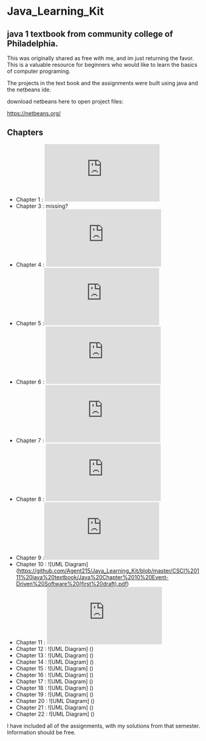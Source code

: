 # Java_Learning_Kit
## java 1 textbook from community college of Philadelphia.

This was originally shared as free with me, and im just returning the favor. 
This is a valuable resource for beginners who would like to learn
the basics of computer programing.

The projects in the text book and the assignments were built using java and the netbeans ide.

download netbeans here to open project files:


https://netbeans.org/

## Chapters

- Chapter 1 : ![Chapter 1](https://github.com/Agent215/Java_Learning_Kit/raw/master/CSCI%20111%20java%20textbook/Java%20Learning%20Kit%20Chapter%201%20.pdf)
- Chapter 3 : missing?
- Chapter 4 : ![Chapter 3](https://github.com/Agent215/Java_Learning_Kit/blob/master/CSCI%20111%20java%20textbook/JLK%20Chapter%204%20Repetition.pdf)
- Chapter 5 :![UML Diagram](https://github.com/Agent215/Java_Learning_Kit/blob/master/CSCI%20111%20java%20textbook/JLK%20Chapter%205%20Methods%20and%20Modularity.pdf)
- Chapter 6 : ![UML Diagram](https://github.com/Agent215/Java_Learning_Kit/blob/master/CSCI%20111%20java%20textbook/JLK%20Chapter%206%20Arrays%20%20and%20Data%20Files.pdf)
- Chapter 7 : ![UML Diagram](https://github.com/Agent215/Java_Learning_Kit/blob/master/CSCI%20111%20java%20textbook/JLK%20%20Chapter%207%20Graphical%20User%20Interfaces%20(1).pdf)
- Chapter 8 : ![UML Diagram](https://github.com/Agent215/Java_Learning_Kit/blob/master/CSCI%20111%20java%20textbook/JLK%20Chapter%208%20Object%20Oriented%20Software%20Concepts%20(1).pdf)
- Chapter 9 :![UML Diagram](https://github.com/Agent215/Java_Learning_Kit/blob/master/CSCI%20111%20java%20textbook/Java%20Text%20Chapter-09.pdf)
- Chapter 10 : ![UML Diagram] (https://github.com/Agent215/Java_Learning_Kit/blob/master/CSCI%20111%20java%20textbook/Java%20Chapter%2010%20Event-Driven%20Software%20(first%20draft).pdf)
- Chapter 11 : ![UML Diagram](https://github.com/Agent215/Java_Learning_Kit/blob/master/CSCI%20111%20java%20textbook/Java%20Chapter%2011%20Graphics%20(first%20draft).pdf)
- Chapter 12 : ![UML Diagram] ()
- Chapter 13 : ![UML Diagram] ()
- Chapter 14 : ![UML Diagram] ()
- Chapter 15 : ![UML Diagram] ()
- Chapter 16 : ![UML Diagram] ()
- Chapter 17 : ![UML Diagram] ()
- Chapter 18 : ![UML Diagram] ()
- Chapter 19 : ![UML Diagram] ()
- Chapter 20 : ![UML Diagram] ()
- Chapter 21 : ![UML Diagram] ()
- Chapter 22 : ![UML Diagram] ()


I have included all of the assignments, with my solutions from that semester. 
Information should be free.
